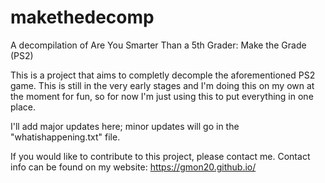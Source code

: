 # makethedecomp
A decompilation of Are You Smarter Than a 5th Grader: Make the Grade (PS2)

This is a project that aims to completly decomple the aforementioned PS2 game. This is still in the very early stages and I'm doing this on my own at the moment for fun, so for now I'm just using this to put everything in one place.

I'll add major updates here; minor updates will go in the "whatishappening.txt" file.

If you would like to contribute to this project, please contact me. Contact info can be found on my website: https://gmon20.github.io/


